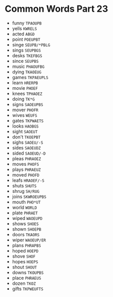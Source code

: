 # Common Words Part 23

* funny `TPAOUPB`
* yells `KWRELS`
* acted `ABGD`
* point `POEUPBT`
* singe `SEUPB/*PBLG`
* sings `SEUPBGS`
* desks `TKEFBGS`
* since `SEUPBS`
* music `PHAOUFBG`
* dying `TKAOEUG`
* games `TKPAEUPLS`
* learn `HRERPB`
* movie `PHOEF`
* knees `TPHAOEZ`
* doing `TK*G`
* signs `SAOEUPBS`
* mover `PHOFR`
* wives `WEUFS`
* gates `TKPWAETS`
* looks `HAOBGS`
* sight `SAOEUT`
* don't `TKOEPBT`
* sighs `SAOEU/-S`
* sides `SAOEUDZ`
* sided `SAOEUD/-D`
* pleas `PHRAOEZ`
* moves `PHOFS`
* plays `PHRAEUZ`
* moved `PHOFD`
* leafs `HRAOEF/-S`
* shuts `SHUTS`
* shrug `SH/RUG`
* joins `SKWROEUPBS`
* mouth `PHO*UT`
* world `WORLD`
* plate `PHRAET`
* wiped `WAOEUPD`
* shows `SHOES`
* shown `SHOEPB`
* doors `TKAORS`
* wiper `WAOEUP/ER`
* plans `PHRAPBS`
* hoped `HOEPD`
* shove `SHOF`
* hopes `HOEPS`
* shout `SHOUT`
* downs `TKOUPBS`
* place `PHRAEUS`
* dozen `TKOZ`
* gifts `TKPWEUFTS`
